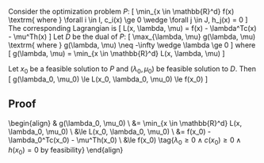 Consider the optimization problem $P$:
\[ \min_{x \in \mathbb{R}^d} f(x) \textrm{ where } \forall i \in I, c_i(x) \ge 0 \wedge \forall j \in J, h_j(x) = 0 \]
The corresponding Lagrangian is
\[ L(x, \lambda, \mu) = f(x) - \lambda^Tc(x) - \mu^Th(x) \]
Let $D$ be the dual of $P$:
\[ \max_{\lambda, \mu} g(\lambda, \mu) \textrm{ where } g(\lambda, \mu) \neq -\infty \wedge \lambda \ge 0 \]
where
\[ g(\lambda, \mu) = \min_{x \in \mathbb{R}^d} L(x, \lambda, \mu) \]

Let $x_0$ be a feasible solution to $P$ and $(\lambda_0, \mu_0)$ be feasible solution to $D$. Then
\[ g(\lambda_0, \mu_0) \le L(x_0, \lambda_0, \mu_0) \le f(x_0) \]

## Proof

\begin{align}
& g(\lambda_0, \mu_0)
\\ &= \min_{x \in \mathbb{R}^d} L(x, \lambda_0, \mu_0)
\\ &\le L(x_0, \lambda_0, \mu_0)
\\ &= f(x_0) - \lambda_0^Tc(x_0) - \mu^Th(x_0)
\\ &\le f(x_0) \tag{$\lambda_0 \ge 0 \wedge c(x_0) \ge 0 \wedge h(x_0) = 0$ by feasibility}
\end{align}
